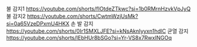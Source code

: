 불 감지1 https://youtube.com/shorts/fIOtdeZTkwc?si=1b0RMrnHzvkVpJyQ
불 감지2 https://youtube.com/shorts/CwtmWzjUsMk?si=0a65VzeDPxmU4HKX
손 발 감지 https://youtube.com/shorts/0Ir1SMXLJFE?si=kNsAknIyyxn1hdlC
균열 감지 https://youtube.com/shorts/IEbHUr8bSGo?si=Yr-VS8x7RwxINGOq